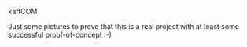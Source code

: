 kaffCOM

Just some pictures to prove that this is a real project with at least some successful proof-of-concept :-)
